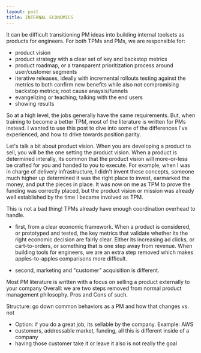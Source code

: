 ```yaml
---
layout: post
title: INTERNAL ECONOMICS
---
```


It can be difficult transitioning PM ideas into building internal toolsets as products for engineers. For both TPMs and PMs, we are responsible for:

- product vision
- product strategy with a clear set of key and backstop metrics
- product roadmap, or a transparent prioritization process around user/customer segments
- iterative releases, ideally with incremental rollouts testing against the metrics to both confirm new benefits while also not compromising backstop metrics; root cause anaysis/funnels
- evangelizing or teaching; talking with the end users
- showing results

So at a high level, the jobs generally have the same requirements. But, when training to become a better TPM, most of the literature is written for PMs instead.  I wanted to use this post to dive into some of the differences I've experienced, and how to drive towards position parity.

Let's talk a bit about product vision.  When you are developing a product to sell, you will be the one setting the product vision.  When a product is determined interally, its common that the product vision will more-or-less be crafted for you and handed to you to execute.  For example, when I was in charge of delivery infrastructure, I didn't invent these concepts, someone much higher up determined it was the right place to invest, earmarked the money, and put the pieces in place.  It was now on me as TPM to prove the funding was correctly placed, but the product vision or mission was already well established by the time I became involved as TPM.

This is not a bad thing!  TPMs already have enough coordination overhead to handle.


- first, from a clear economic framework.  When a product is considered, or prototyped and tested, the key metrics that validate whether its the right economic decision are fairly clear.  Either its increasing ad clicks, or cart-to-orders, or something that is one step away from revenue.  When building tools for engineers, we are an extra step removed which makes apples-to-apples comparisons more difficult.

- second, marketing and "customer" acquisition is different.

Most PM literature is written with a focus on selling a product externally to your company
Overall: we are two steps removed from normal product management philosophy.  Pros and Cons of such.

Structure: go down common behaviors as a PM and how that changes vs. not

- Option: if you do a great job, its sellable by the company. Example: AWS
- customers, addressable market, funding, all this is different inside of a company
- having those customer take it or leave it also is not really the goal
